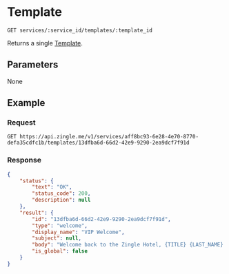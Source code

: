 # Template

    GET services/:service_id/templates/:template_id
    
Returns a single [Template].

## Parameters
None

## Example
### Request

    GET https://api.zingle.me/v1/services/aff8bc93-6e28-4e70-8770-defa35cdfc1b/templates/13dfba6d-66d2-42e9-9290-2ea9dcf7f91d

### Response
``` json
{
    "status": {
        "text": "OK",
        "status_code": 200,
        "description": null
    },
    "result": {
        "id": "13dfba6d-66d2-42e9-9290-2ea9dcf7f91d",
        "type": "welcome",
        "display_name": "VIP Welcome",
        "subject": null,
        "body": "Welcome back to the Zingle Hotel, {TITLE} {LAST_NAME}. We are very excited to have you back. Let us know if you need anything during your stay.",
        "is_global": false
    }
}
```

[Template]: README.md
